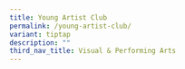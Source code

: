 ```yaml
---
title: Young Artist Club
permalink: /young-artist-club/
variant: tiptap
description: ""
third_nav_title: Visual & Performing Arts
---
```

